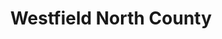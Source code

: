 ---
title: "Westfield North County"
url: /escondido/westfield-north-county/
shop: Einkaufszentrum
---